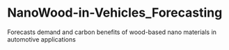 # NanoWood-in-Vehicles_Forecasting
Forecasts demand and carbon benefits of wood-based nano materials in automotive applications 
